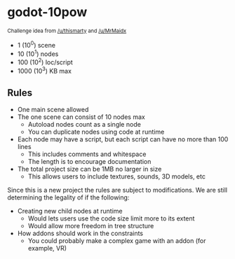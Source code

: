 # godot-10pow

<sub>Challenge idea from [/u/thismarty](https://www.reddit.com/r/godot/comments/b90if7/a_godot_10liners_contest/ek2u8n7?utm_source=share&utm_medium=web2x) and [/u/MrMaidx](https://www.reddit.com/r/godot/comments/b90if7/a_godot_10liners_contest/ek3f9sf?utm_source=share&utm_medium=web2x)</sub>

* 1 (10<sup>0</sup>) scene
* 10 (10<sup>1</sup>) nodes
* 100 (10<sup>2</sup>) loc/script
* 1000 (10<sup>3</sup>) KB max

## Rules

* One main scene allowed
* The one scene can consist of 10 nodes max
  * Autoload nodes count as a single node
  * You can duplicate nodes using code at runtime
* Each node may have a script, but each script can have no more than 100 lines
  * This includes comments and whitespace
  * The length is to encourage documentation
* The total project size can be 1MB no larger in size
  * This allows users to include textures, sounds, 3D models, etc

Since this is a new project the rules are subject to modifications. We are still determining the legality of if the following:
  * Creating new child nodes at runtime
    * Would lets users use the code size limit more to its extent
    * Would allow more freedom in tree structure
  * How addons should work in the constraints
    * You could probably make a complex game with an addon (for example, VR)
